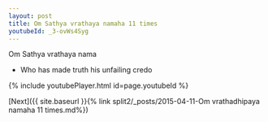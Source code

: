 ```yaml
---
layout: post
title: Om Sathya vrathaya namaha 11 times
youtubeId: _3-ovWs4Syg
---
```

 
 
Om Sathya vrathaya nama 
 
 -  Who has made truth his unfailing credo 
 
  
 
  
 
 
 
 
 
 


{% include youtubePlayer.html id=page.youtubeId %}
 
[Next]({{ site.baseurl }}{% link  split2/_posts/2015-04-11-Om vrathadhipaya namaha 11 times.md%})
 
